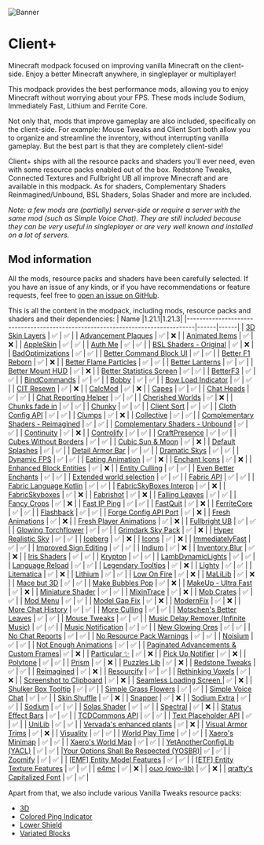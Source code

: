 ![Banner](https://github.com/Thijzert123/client-plus/blob/main/images/banner.png?raw=true)
# Client+
Minecraft modpack focused on improving vanilla Minecraft on the client-side. Enjoy a better Minecraft anywhere, in singleplayer or multiplayer!

This modpack provides the best performance mods, allowing you to enjoy Minecraft without worrying about your FPS. These mods include Sodium, Immediately Fast, Lithium and Ferrite Core.

Not only that, mods that improve gameplay are also included, specifically on the client-side. For example: Mouse Tweaks and Client Sort both allow you to organize and streamline the inventory, without interrupting vanilla gameplay. But the best part is that they are completely client-side!

Client+ ships with all the resource packs and shaders you'll ever need, even with some resource packs enabled out of the box. Redstone Tweaks, Connected Textures and Fullbright UB all improve Minecraft and are available in this modpack. As for shaders, Complementary Shaders Reinmagined/Unbound, BSL Shaders, Solas Shader and more are included.

_Note: a few mods are (partially) server-side or require a server with the same mod (such as Simple Voice Chat). They are still included because they can be very useful in singleplayer or are very well known and installed on a lot of servers._

## Mod information
All the mods, resource packs and shaders have been carefully selected. If you have an issue of any kinds, or if you have recommendations or feature requests, feel free to [open an issue on GitHub](https://github.com/Thijzert123/client-plus/issues).

This is all the content in the modpack, including mods, resource packs and shaders and their dependencies:
|                                      Name                                      |1.21.1|1.21.3|
|--------------------------------------------------------------------------------|------|------|
|             [3D Skin Layers](https://modrinth.com/project/zV5r3pPn)            |   ✅  |   ✅  |
|          [Advancement Plaques](https://modrinth.com/project/9NM0dXub)          |   ✅  |   ❌  |
|             [Animated Items](https://modrinth.com/project/uBBepXuH)            |   ✅  |   ❌  |
|               [AppleSkin](https://modrinth.com/project/EsAfCjCV)               |   ✅  |   ✅  |
|                [Auth Me](https://modrinth.com/project/yjgIrBjZ)                |   ✅  |   ✅  |
|         [BSL Shaders - Original](https://modrinth.com/project/Q1vvjJYV)        |   ✅  |   ❌  |
|            [BadOptimizations](https://modrinth.com/project/g96Z4WVZ)           |   ✅  |   ✅  |
|        [Better Command Block UI](https://modrinth.com/project/8iQcgjQ2)        |   ✅  |   ✅  |
|            [Better F1 Reborn](https://modrinth.com/project/2JIeCmxb)           |   ✅  |   ❌  |
|         [Better Flame Particles](https://modrinth.com/project/ivUZsvzp)        |   ✅  |   ✅  |
|            [Better Lanterns](https://modrinth.com/project/PGGrfcvL)            |   ✅  |   ✅  |
|            [Better Mount HUD](https://modrinth.com/project/kqJFAPU9)           |   ✅  |   ❌  |
|        [Better Statistics Screen](https://modrinth.com/project/n6PXGAoM)       |   ✅  |   ✅  |
|                [BetterF3](https://modrinth.com/project/8shC1gFX)               |   ✅  |   ✅  |
|              [BindCommands](https://modrinth.com/project/WeytAdLH)             |   ✅  |   ✅  |
|                 [Bobby](https://modrinth.com/project/M08ruV16)                 |   ✅  |   ✅  |
|           [Bow Load Indicator](https://modrinth.com/project/dj5wVJsq)          |   ✅  |   ✅  |
|               [CIT Resewn](https://modrinth.com/project/otVJckYQ)              |   ✅  |   ❌  |
|                [CalcMod](https://modrinth.com/project/XoHTb2Ap)                |   ✅  |   ❌  |
|                 [Capes](https://modrinth.com/project/89Wsn8GD)                 |   ✅  |   ✅  |
|               [Chat Heads](https://modrinth.com/project/Wb5oqrBJ)              |   ✅  |   ✅  |
|         [Chat Reporting Helper](https://modrinth.com/project/tN4E9NfV)         |   ✅  |   ✅  |
|            [Cherished Worlds](https://modrinth.com/project/3azQ6p0W)           |   ✅  |   ❌  |
|             [Chunks fade in](https://modrinth.com/project/JaNmzvA8)            |   ✅  |   ✅  |
|                 [Chunky](https://modrinth.com/project/fALzjamp)                |   ✅  |   ✅  |
|              [Client Sort](https://modrinth.com/project/K0AkAin6)              |   ✅  |   ✅  |
|            [Cloth Config API](https://modrinth.com/project/9s6osm5g)           |   ✅  |   ✅  |
|                 [Clumps](https://modrinth.com/project/Wnxd13zP)                |   ✅  |   ❌  |
|               [Collective](https://modrinth.com/project/e0M1UDsY)              |   ✅  |   ✅  |
|   [Complementary Shaders - Reimagined](https://modrinth.com/project/HVnmMxH1)  |   ✅  |   ✅  |
|    [Complementary Shaders - Unbound](https://modrinth.com/project/R6NEzAwj)    |   ✅  |   ✅  |
|               [Continuity](https://modrinth.com/project/1IjD5062)              |   ✅  |   ❌  |
|               [Controlify](https://modrinth.com/project/DOUdJVEm)              |   ✅  |   ✅  |
|             [CraftPresence](https://modrinth.com/project/DFqQfIBR)             |   ✅  |   ✅  |
|         [Cubes Without Borders](https://modrinth.com/project/ETlrkaYF)         |   ✅  |   ✅  |
|            [Cubic Sun & Moon](https://modrinth.com/project/g4bSYbrU)           |   ✅  |   ❌  |
|            [Default Splashes](https://modrinth.com/project/RMESe7qr)           |   ✅  |   ✅  |
|            [Detail Armor Bar](https://modrinth.com/project/hAt6ty93)           |   ✅  |   ✅  |
|             [Dramatic Skys](https://modrinth.com/project/2YyNMled)             |   ✅  |   ✅  |
|              [Dynamic FPS](https://modrinth.com/project/LQ3K71Q1)              |   ✅  |   ✅  |
|            [Eating Animation](https://modrinth.com/project/rUgZvGzi)           |   ✅  |   ❌  |
|             [Enchant Icons](https://modrinth.com/project/6vhHOIKw)             |   ✅  |   ❌  |
|        [Enhanced Block Entities](https://modrinth.com/project/OVuFYfre)        |   ✅  |   ❌  |
|             [Entity Culling](https://modrinth.com/project/NNAgCjsB)            |   ✅  |   ✅  |
|          [Even Better Enchants](https://modrinth.com/project/6udpuGCH)         |   ✅  |   ✅  |
|        [Extended world selection](https://modrinth.com/project/hejbH2cH)       |   ✅  |   ✅  |
|               [Fabric API](https://modrinth.com/project/P7dR8mSH)              |   ✅  |   ✅  |
|         [Fabric Language Kotlin](https://modrinth.com/project/Ha28R6CL)        |   ✅  |   ✅  |
|         [FabricSkyBoxes Interop](https://modrinth.com/project/HpdHOPOp)        |   ✅  |   ❌  |
|             [FabricSkyboxes](https://modrinth.com/project/YBz7DOs8)            |   ✅  |   ❌  |
|               [Fabrishot](https://modrinth.com/project/3qsfQtE9)               |   ✅  |   ❌  |
|             [Falling Leaves](https://modrinth.com/project/WhbRG4iK)            |   ✅  |   ✅  |
|              [Fancy Crops](https://modrinth.com/project/UGEVQ6t9)              |   ✅  |   ❌  |
|              [Fast IP Ping](https://modrinth.com/project/9mtu0sUO)             |   ✅  |   ✅  |
|                [FastQuit](https://modrinth.com/project/x1hIzbuY)               |   ✅  |   ❌  |
|              [FerriteCore](https://modrinth.com/project/uXXizFIs)              |   ✅  |   ✅  |
|               [Flashback](https://modrinth.com/project/4das1Fjq)               |   ✅  |   ✅  |
|         [Forge Config API Port](https://modrinth.com/project/ohNO6lps)         |   ✅  |   ❌  |
|            [Fresh Animations](https://modrinth.com/project/50dA9Sha)           |   ✅  |   ❌  |
|        [Fresh Player Animations](https://modrinth.com/project/uYE6VsYf)        |   ✅  |   ❌  |
|             [Fullbright UB](https://modrinth.com/project/ItHr72Fy)             |   ✅  |   ✅  |
|          [Glowing Torchflower](https://modrinth.com/project/1S4LxcvL)          |   ✅  |   ✅  |
|           [Grimdark Sky Pack](https://modrinth.com/project/TzZ0IFZH)           |   ✅  |   ❌  |
|          [Hyper Realistic Sky](https://modrinth.com/project/PsMUgCo5)          |   ✅  |   ✅  |
|                [Iceberg](https://modrinth.com/project/5faXoLqX)                |   ✅  |   ❌  |
|                 [Icons](https://modrinth.com/project/O7z3QKAG)                 |   ✅  |   ❌  |
|            [ImmediatelyFast](https://modrinth.com/project/5ZwdcRci)            |   ✅  |   ✅  |
|         [Improved Sign Editing](https://modrinth.com/project/EWQifKYI)         |   ✅  |   ✅  |
|                 [Indium](https://modrinth.com/project/Orvt0mRa)                |   ✅  |   ❌  |
|             [Inventory Blur](https://modrinth.com/project/lTS6nyFs)            |   ✅  |   ❌  |
|              [Iris Shaders](https://modrinth.com/project/YL57xq9U)             |   ✅  |   ✅  |
|                [Krypton](https://modrinth.com/project/fQEb0iXm)                |   ✅  |   ✅  |
|           [LambDynamicLights](https://modrinth.com/project/yBW8D80W)           |   ✅  |   ✅  |
|            [Language Reload](https://modrinth.com/project/uLbm7CG6)            |   ✅  |   ✅  |
|           [Legendary Tooltips](https://modrinth.com/project/atHH8NyV)          |   ✅  |   ❌  |
|                 [Lighty](https://modrinth.com/project/yjvKidNM)                |   ✅  |   ✅  |
|               [Litematica](https://modrinth.com/project/bEpr0Arc)              |   ✅  |   ❌  |
|                [Lithium](https://modrinth.com/project/gvQqBUqZ)                |   ✅  |   ✅  |
|              [Low On Fire](https://modrinth.com/project/RRxvWKNC)              |   ✅  |   ❌  |
|                [MaLiLib](https://modrinth.com/project/GcWjdA9I)                |   ✅  |   ❌  |
|              [Mace but 3D](https://modrinth.com/project/6LzngQIs)              |   ✅  |   ✅  |
|            [Make Bubbles Pop](https://modrinth.com/project/gPCdW0Wr)           |   ✅  |   ❌  |
|          [MakeUp - Ultra Fast](https://modrinth.com/project/izsIPI7a)          |   ✅  |   ❌  |
|            [Miniature Shader](https://modrinth.com/project/UaS8ROxa)           |   ✅  |   ✅  |
|               [MixinTrace](https://modrinth.com/project/sGmHWmeL)              |   ✅  |   ❌  |
|               [Mob Crates](https://modrinth.com/project/bYcjtBki)              |   ✅  |   ✅  |
|                [Mod Menu](https://modrinth.com/project/mOgUt4GM)               |   ✅  |   ✅  |
|             [Model Gap Fix](https://modrinth.com/project/QdG47OkI)             |   ✅  |   ❌  |
|               [ModernFix](https://modrinth.com/project/nmDcB62a)               |   ✅  |   ❌  |
|           [More Chat History](https://modrinth.com/project/8qkXwOnk)           |   ✅  |   ✅  |
|              [More Culling](https://modrinth.com/project/51shyZVL)             |   ✅  |   ✅  |
|        [Motschen's Better Leaves](https://modrinth.com/project/uvpymuxq)       |   ✅  |   ✅  |
|              [Mouse Tweaks](https://modrinth.com/project/aC3cM3Vq)             |   ✅  |   ✅  |
|  [Music Delay Remover (Infinite Music)](https://modrinth.com/project/OJLdOa8k) |   ✅  |   ✅  |
|           [Music Notification](https://modrinth.com/project/A4YQgwzz)          |   ✅  |   ✅  |
|            [New Glowing Ores](https://modrinth.com/project/oL18adaQ)           |   ✅  |   ✅  |
|            [No Chat Reports](https://modrinth.com/project/qQyHxfxd)            |   ✅  |   ✅  |
|       [No Resource Pack Warnings](https://modrinth.com/project/6xKUDQcB)       |   ✅  |   ✅  |
|                [Noisium](https://modrinth.com/project/KuNKN7d2)                |   ✅  |   ✅  |
|         [Not Enough Animations](https://modrinth.com/project/MPCX6s5C)         |   ✅  |   ✅  |
| [Paginated Advancements & Custom Frames](https://modrinth.com/project/pJogNFap)|   ✅  |   ❌  |
|              [Particular ✨](https://modrinth.com/project/B1CcCd9h)             |   ✅  |   ❌  |
|            [Pick Up Notifier](https://modrinth.com/project/ZX66K16c)           |   ✅  |   ❌  |
|                [Polytone](https://modrinth.com/project/3qAYkBMB)               |   ✅  |   ✅  |
|                 [Prism](https://modrinth.com/project/1OE8wbN0)                 |   ✅  |   ❌  |
|              [Puzzles Lib](https://modrinth.com/project/QAGBst4M)              |   ✅  |   ❌  |
|            [Redstone Tweaks](https://modrinth.com/project/RvfAlf4Z)            |   ✅  |   ✅  |
|               [Reimagined](https://modrinth.com/project/ta5dy0aA)              |   ✅  |   ❌  |
|               [Resourcify](https://modrinth.com/project/RLzHAoZe)              |   ✅  |   ✅  |
|           [Rethinking Voxels](https://modrinth.com/project/kmwfVOoi)           |   ✅  |   ❌  |
|        [Screenshot to Clipboard](https://modrinth.com/project/1KiJRrTg)        |   ✅  |   ❌  |
|        [Seamless Loading Screen ](https://modrinth.com/project/TyTPFOiF)       |   ✅  |   ❌  |
|          [Shulker Box Tooltip](https://modrinth.com/project/2M01OLQq)          |   ✅  |   ✅  |
|          [Simple Grass Flowers](https://modrinth.com/project/ti9KkMHm)         |   ✅  |   ✅  |
|           [Simple Voice Chat](https://modrinth.com/project/9eGKb6K1)           |   ✅  |   ✅  |
|              [Skin Shuffle](https://modrinth.com/project/3s19I5jr)             |   ✅  |   ❌  |
|                [Snapper](https://modrinth.com/project/MZQyESDC)                |   ✅  |   ❌  |
|              [Sodium Extra](https://modrinth.com/project/PtjYWJkn)             |   ✅  |   ✅  |
|                 [Sodium](https://modrinth.com/project/AANobbMI)                |   ✅  |   ✅  |
|              [Solas Shader](https://modrinth.com/project/EpQFjzrQ)             |   ✅  |   ✅  |
|                [Spectral](https://modrinth.com/project/vaaOMowT)               |   ✅  |   ❌  |
|           [Status Effect Bars](https://modrinth.com/project/x02cBj9Y)          |   ✅  |   ✅  |
|             [TCDCommons API](https://modrinth.com/project/Eldc1g37)            |   ✅  |   ✅  |
|          [Text Placeholder API](https://modrinth.com/project/eXts2L7r)         |   ✅  |   ✅  |
|                 [UniLib](https://modrinth.com/project/nT86WUER)                |   ✅  |   ✅  |
|       [Vervada's enhanced plants](https://modrinth.com/project/ghc0v6DT)       |   ✅  |   ❌  |
|           [Visual Armor Trims](https://modrinth.com/project/tPtjib62)          |   ✅  |   ❌  |
|               [Visuality](https://modrinth.com/project/rI0hvYcd)               |   ✅  |   ✅  |
|            [World Play Time](https://modrinth.com/project/YkKeggdl)            |   ✅  |   ✅  |
|            [Xaero's Minimap](https://modrinth.com/project/1bokaNcj)            |   ✅  |   ✅  |
|           [Xaero's World Map](https://modrinth.com/project/NcUtCpym)           |   ✅  |   ✅  |
|       [YetAnotherConfigLib (YACL)](https://modrinth.com/project/1eAoo2KR)      |   ✅  |   ✅  |
|[Your Options Shall Be Respected (YOSBR)](https://modrinth.com/project/WwbubTsV)|   ✅  |   ✅  |
|                [Zoomify](https://modrinth.com/project/w7ThoJFB)                |   ✅  |   ✅  |
|      [[EMF] Entity Model Features](https://modrinth.com/project/4I1XuqiY)      |   ✅  |   ✅  |
|     [[ETF] Entity Texture Features](https://modrinth.com/project/BVzZfTc1)     |   ✅  |   ✅  |
|                  [e4mc](https://modrinth.com/project/qANg5Jrr)                 |   ✅  |   ❌  |
|             [oωo (owo-lib)](https://modrinth.com/project/ccKDOlHs)             |   ✅  |   ❌  |
|       [qrafty's Capitalized Font](https://modrinth.com/project/FA4ebMMU)       |   ✅  |   ✅  |

Apart from that, we also include various Vanilla Tweaks resource packs:
- [3D](https://vanillatweaks.net/share/#i3k5KZ)
- [Colored Ping Indicator](https://vanillatweaks.net/share/#lz4EZp)
- [Lower Shield](https://vanillatweaks.net/share#dczqmI)
- [Variated Blocks](https://vanillatweaks.net/share#Oz7pBC)
